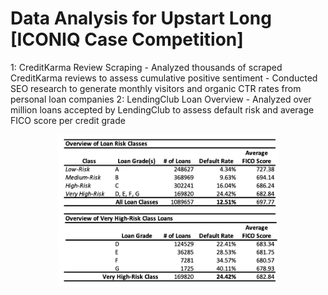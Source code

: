 # Data Analysis for Upstart Long [ICONIQ Case Competition]
1: CreditKarma Review Scraping
    - Analyzed thousands of scraped CreditKarma reviews to assess cumulative positive sentiment
    - Conducted SEO research to generate monthly visitors and organic CTR rates from personal loan companies
2: LendingClub Loan Overview
    - Analyzed over million loans accepted by LendingClub to assess default risk and average FICO score per credit grade

<p align="center">
  <img src="./images/lc_loans.png" width="350" title="Lending Club Loan Overview">
</p>